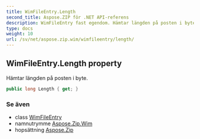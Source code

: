 ```yaml
---
title: WimFileEntry.Length
second_title: Aspose.ZIP för .NET API-referens
description: WimFileEntry fast egendom. Hämtar längden på posten i byte.
type: docs
weight: 10
url: /sv/net/aspose.zip.wim/wimfileentry/length/
---
```

## WimFileEntry.Length property

Hämtar längden på posten i byte.

```csharp
public long Length { get; }
```

### Se även

* class [WimFileEntry](../)
* namnutrymme [Aspose.Zip.Wim](../../wimfileentry/)
* hopsättning [Aspose.Zip](../../../)


